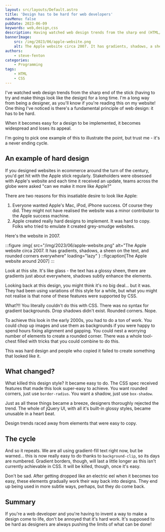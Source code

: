 ```yaml
---
layout: src/layouts/Default.astro
title: 'Design has to be hard for web developers'
navMenu: false
pubDate: 2023-06-09
keywords: web,design,css
description: Having watched web design trends from the sharp end (HTML/CSS), here's a fundamental principle of design... It has to be hard.
bannerImage:
    src: /img/2023/06/apple-website.png
    alt: The Apple website circa 2007. It has gradients, shadows, a sheen on the text, and rounded corners everywhere.
authors:
    - steve-fenton
categories:
    - Programming
tags:
    - HTML
    - CSS
---
```


I've watched web design trends from the sharp end of the stick (having to try and make things look like the design) for a long time. I'm a long way from being a designer, as you'll know if you're reading this on my website! One thing I've noticed is there's a fundamental principle of web design: it has to be hard.

When it becomes easy for a design to be implemented, it becomes widespread and loses its appeal.

I'm going to pick one example of this to illustrate the point, but trust me - it's a never ending cycle.

## An example of hard design

If you designed websites in ecommerce around the turn of the century, you'd get hit with the Apple stick regularly. Stakeholders were obsessed with Apple's website and each time it received an update, teams across the globe were asked "can we make it more like Apple?"

There are two reasons for this insatiable desire to look like Apple:

1. Everyone wanted Apple's Mac, iPod, iPhone success. Of course they did. They might not have realised the website was a minor contributor to the Apple success machine.
2. Apple created really hard designs to implement. It was hard to copy. Folks who tried to emulate it created grey-smudge websites.

Here's the website in 2007.

:::figure
:img{ src="/img/2023/06/apple-website.png" alt="The Apple website circa 2007. It has gradients, shadows, a sheen on the text, and rounded corners everywhere" loading="lazy" }
::figcaption[The Apple website around 2007]
:::

Look at this site. It's like glass - the text has a glossy sheen, there are gradients just about everywhere, shadows subtly enhance the elements.

Looking back at this design, you might think it's no big deal... but it was. They had been using variations of this style for a while, but what you might not realise is that none of these features were supported by CSS.

What?!! You literally couldn't do this with CSS. There was no syntax for gradient backgrounds. Drop shadows didn't exist. Rounded corners. Nope.

To achieve this look in the early 2000s, you had to do a ton of work. You could chop up images and use them as backgrounds if you were happy to spend hours fixing alignment and gapping. You could nest a worrying number of elements to create a rounded corner. There was a whole tool-chest filled with tricks that you could combine to do this.

This was hard design and people who copied it failed to create something that looked like it.

## What changed?

What killed this design style? It became easy to do. The CSS spec received features that made this look super-easy to achieve. You want rounded corners, just use `border-radius`. You want a shadow, just use `box-shadow`.

Just as all these things became a breeze, designers thoroughly rejected the trend. The whole of jQuery UI, with all it's built-in glossy styles, became unusable in a heart beat.

Design trends raced away from elements that were easy to copy.

## The cycle

And so it repeats. We are all using gradient-fill text right now, but be warned... this is now really easy to do thanks to `background-clip`, so its days are numbered. Gradient borders, though, will last a little longer as this isn't currently achievable in CSS. It will be killed, though, once it's easy.

Don't be sad. After getting dropped like an electric eel when it becomes too easy, these elements gradually work their way back into designs. They end up being used in more subtle ways, perhaps, but they do come back.

## Summary

If you're a web developer and you're having to invent a way to make a design come to life, don't be annoyed that it's hard work. It's supposed to be hard as designers are always pushing the limits of what can be done!
